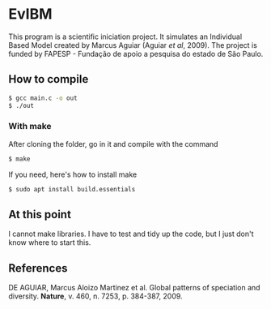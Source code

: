# EvIBM

This program is a scientific iniciation project. It simulates an Individual Based Model created by Marcus Aguiar (Aguiar _et al_, 2009). The project is funded by FAPESP - Fundação de apoio a pesquisa do estado de São Paulo.

## How to compile
```bash
$ gcc main.c -o out
$ ./out
```
### With make
After cloning the folder, go in it and compile with the command
```bash
$ make
```
If you need, here's how to install make
```bash
$ sudo apt install build.essentials
```
## At this point
I cannot make libraries. I have to test and tidy up the code, but I just don't know where to start this.  

## References

DE AGUIAR, Marcus Aloizo Martinez et al. Global patterns of speciation and diversity. **Nature**, v. 460, n. 7253, p. 384-387, 2009.